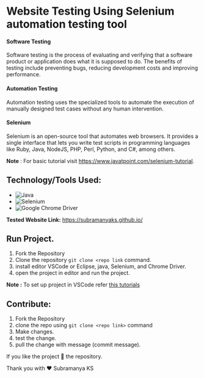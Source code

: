 #  Website Testing Using Selenium automation testing tool

#### Software Testing
Software testing is the process of evaluating and verifying that a software product or application does what it is supposed to do. The benefits of testing include preventing bugs, reducing development costs and improving performance.

#### Automation Testing
Automation testing uses the specialized tools to automate the execution of manually designed test cases without any human intervention. 

#### Selenium
Selenium is an open-source tool that automates web browsers. It provides a single interface that lets you write test scripts in programming languages like Ruby, Java, NodeJS, PHP, Perl, Python, and C#, among others.

**Note** : For basic tutorial visit https://www.javatpoint.com/selenium-tutorial.

## Technology/Tools Used:

* ![Java](https://img.shields.io/badge/java-%23ED8B00.svg?style=for-the-badge&logo=java&logoColor=white)
* ![Selenium](https://img.shields.io/badge/-selenium-%43B02A?style=for-the-badge&logo=selenium&logoColor=white)
* ![Google Chrome](https://img.shields.io/badge/Google%20Chrome-4285F4?style=for-the-badge&logo=GoogleChrome&logoColor=white) Driver

**Tested Website Link:** https://subramanyaks.github.io/

## Run Project.

1. Fork the Repository
2. Clone the repository `git clone <repo link` command.
3. install editor VSCode or Eclipse, java, Selenium, and Chrome Driver.
4. open the project in editor and run the project.

**Note :** To set up  project in VSCode refer [this tutorials](https://youtu.be/dsro-c_6m1c)


## Contribute:
1. Fork the Repository
2. clone the repo using `git clone <repo link>` command
3. Make changes.
4. test the change.
5. pull the change with message (commit message).

If you like the project 🌟 the repository.

Thank you with ❤ Subramanya KS
